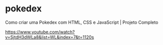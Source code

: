 # pokedex

Como criar uma Pokedex com HTML, CSS e JavaScript | Projeto Completo

https://www.youtube.com/watch?v=SjtdH3dWLa8&list=WL&index=7&t=1120s

